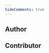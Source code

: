 ```yaml
---
hideComments: true
---
```


## Author

<OpenSourceCode type="author" />

## Contributor

<OpenSourceCode type="contributor" />
